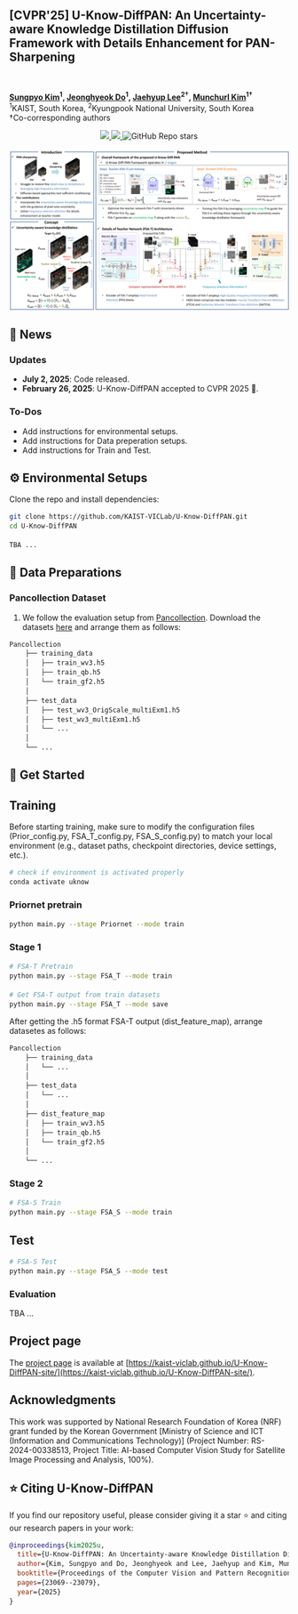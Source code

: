 <div><h2>[CVPR'25] U-Know-DiffPAN: An Uncertainty-aware Knowledge Distillation Diffusion
Framework with Details Enhancement for PAN-Sharpening </h2></div>
<br>

**[Sungpyo Kim](https://www.viclab.kaist.ac.kr/)<sup>1</sup>, [Jeonghyeok Do](https://sites.google.com/view/jeonghyeokdo)<sup>1</sup>, [Jaehyup Lee](https://sites.google.com/view/knuairlab/)<sup>2†</sup>, [Munchurl Kim](https://www.viclab.kaist.ac.kr/)<sup>1†</sup>** 
<br>
<sup>1</sup>KAIST, South Korea, <sup>2</sup>Kyungpook National University, South Korea
<br>
†Co-corresponding authors
<p align="center">
        <a href="https://kaist-viclab.github.io/U-Know-DiffPAN-site/" target='_blank'>
        <img src="https://img.shields.io/badge/🐳-Project%20Page-blue">
        </a>
        <a href="https://openaccess.thecvf.com/content/CVPR2025/papers/Kim_U-Know-DiffPAN_An_Uncertainty-aware_Knowledge_Distillation_Diffusion_Framework_with_Details_Enhancement_CVPR_2025_paper.pdf" target='_blank'>
        <img src="https://img.shields.io/badge/2025-CVPR Paper-brightgreen">
        <!-- </a>
        <a href="https://arxiv.org/abs/2412.09982" target='_blank'>
        <img src="https://img.shields.io/badge/arXiv-2312.13528-b31b1b.svg"> -->
        </a>
        <img alt="GitHub Repo stars" src="https://img.shields.io/github/stars/KAIST-VICLab/U-Know-DiffPAN">
</p>

<p align="center" width="100%">
    <!-- <img src="https://github.com/KAIST-VICLab/SplineGS/blob/main/assets/architecture.png?raw=tru">  -->
    <img src="https://github.com/KAIST-VICLab/U-Know-DiffPAN/blob/main/assets/U-KnowDiffPAN_figure.png?raw=tru"> 
</p>

## 📣 News
### Updates
- **July 2, 2025**: Code released.
- **February 26, 2025**: U-Know-DiffPAN accepted to CVPR 2025 🎉.
<!-- - **December 13, 2024**: Paper uploaded to arXiv. Check out the manuscript [here](https://arxiv.org/abs/2412.09982).(https://arxiv.org/abs/2412.09982). -->
### To-Dos
- Add instructions for environmental setups.
- Add instructions for Data preperation setups.
- Add instructions for Train and Test.

## ⚙️ Environmental Setups
Clone the repo and install dependencies:
```sh
git clone https://github.com/KAIST-VICLab/U-Know-DiffPAN.git
cd U-Know-DiffPAN

TBA ...
```
<!-- # install splinegs environment
conda create -n splinegs python=3.7 
conda activate splinegs
export CUDA_HOME=$CONDA_PREFIX
export LD_LIBRARY_PATH=$CONDA_PREFIX/lib

conda install pytorch==1.13.1 torchvision==0.14.1 torchaudio==0.13.1 pytorch-cuda=11.7 -c pytorch -c nvidia
conda install nvidia/label/cuda-11.7.0::cuda
conda install nvidia/label/cuda-11.7.0::cuda-nvcc
conda install nvidia/label/cuda-11.7.0::cuda-runtime
conda install nvidia/label/cuda-11.7.0::cuda-cudart


pip install -e submodules/simple-knn
pip install -e submodules/co-tracker
pip install -r requirements.txt

# install depth environment
conda deactivate
conda create -n unidepth_splinegs python=3.10
conda activate unidepth_splinegs

pip install -r requirements_unidepth.txt
conda install -c conda-forge ld_impl_linux-64
export CUDA_HOME=$CONDA_PREFIX
export LD_LIBRARY_PATH=$CONDA_PREFIX/lib
conda install nvidia/label/cuda-12.1.0::cuda
conda install nvidia/label/cuda-12.1.0::cuda-nvcc
conda install nvidia/label/cuda-12.1.0::cuda-runtime
conda install nvidia/label/cuda-12.1.0::cuda-cudart
conda install nvidia/label/cuda-12.1.0::libcusparse
conda install nvidia/label/cuda-12.1.0::libcublas
cd submodules/UniDepth/unidepth/ops/knn;bash compile.sh;cd ../../../../../
cd submodules/UniDepth/unidepth/ops/extract_patches;bash compile.sh;cd ../../../../../

pip install -e submodules/UniDepth
mkdir -p submodules/mega-sam/Depth-Anything/checkpoints -->


## 📁 Data Preparations
### Pancollection Dataset
1. We follow the evaluation setup from [Pancollection](https://github.com/liangjiandeng/PanCollection). Download the datasets [here](https://github.com/liangjiandeng/PanCollection) and arrange them as follows:
```bash
Pancollection
    ├── training_data
    │   ├── train_wv3.h5
    │   ├── train_qb.h5
    │   └── train_gf2.h5
    │
    ├── test_data
    │   ├── test_wv3_OrigScale_multiExm1.h5
    │   ├── test_wv3_multiExm1.h5
    │   └── ...
    │
    └── ...
```

## 🚀 Get Started
## Training
Before starting training, make sure to modify the configuration files (Prior_config.py, FSA_T_config.py, FSA_S_config.py) to match your local environment (e.g., dataset paths, checkpoint directories, device settings, etc.).
```sh
# check if environment is activated properly
conda activate uknow
```
### Priornet pretrain
```sh
python main.py --stage Priornet --mode train
```
### Stage 1
```sh
# FSA-T Pretrain
python main.py --stage FSA_T --mode train

# Get FSA-T output from train datasets  
python main.py --stage FSA_T --mode save
```

After getting the .h5 format FSA-T output (dist_feature_map), arrange datasetes as follows:
```bash
Pancollection
    ├── training_data
    │   └── ...
    │
    ├── test_data
    │   └── ...
    │
    ├── dist_feature_map
    │   ├── train_wv3.h5
    │   ├── train_qb.h5
    │   └── train_gf2.h5
    │
    └── ...
```

### Stage 2
```sh
# FSA-S Train
python main.py --stage FSA_S --mode train
```
##  Test
```sh
# FSA-S Test
python main.py --stage FSA_S --mode test
```
<!-- #### Metrics Evaluation
```sh
python eval_nvidia.py -s data/nvidia_rodynrf/${SCENE}/ --expname "${EXP_NAME}" --configs arguments/nvidia_rodynrf/${SCENE}.py --checkpoint output/${EXP_NAME}/point_cloud/fine_best
``` -->
<!-- #### Training
T.B.D -->
### Evaluation
TBA ...

## Project page
The [project page](https://kaist-viclab.github.io/U-Know-DiffPAN-site/) is available at [https://kaist-viclab.github.io/U-Know-DiffPAN-site/](https://kaist-viclab.github.io/U-Know-DiffPAN-site/).

## Acknowledgments
This work was supported by National Research Foundation of Korea (NRF) grant funded by the Korean Government
[Ministry of Science and ICT (Information and Communications Technology)] (Project Number: RS- 2024-00338513, Project Title: AI-based Computer Vision Study for Satellite Image Processing and Analysis, 100%).

## ⭐ Citing U-Know-DiffPAN

If you find our repository useful, please consider giving it a star ⭐ and citing our research papers in your work:
```bibtex
@inproceedings{kim2025u,
  title={U-Know-DiffPAN: An Uncertainty-aware Knowledge Distillation Diffusion Framework with Details Enhancement for PAN-Sharpening},
  author={Kim, Sungpyo and Do, Jeonghyeok and Lee, Jaehyup and Kim, Munchurl},
  booktitle={Proceedings of the Computer Vision and Pattern Recognition Conference},
  pages={23069--23079},
  year={2025}
}
```

